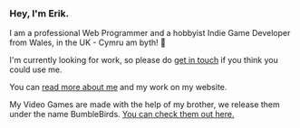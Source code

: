 ### Hey, I'm Erik.

I am a professional Web Programmer and a hobbyist Indie Game Developer from Wales, in the UK - Cymru am byth! 🏴󠁧󠁢󠁷󠁬󠁳󠁿

I'm currently looking for work, so please do [get in touch](mailto:erik@erikwatson.me) if you think you could use me. 

You can [read more about me](http://erikwatson.me) and my work on my website. 

My Video Games are made with the help of my brother, we release them under the name BumbleBirds. [You can check them out here.](http://bumblebirds.com)

